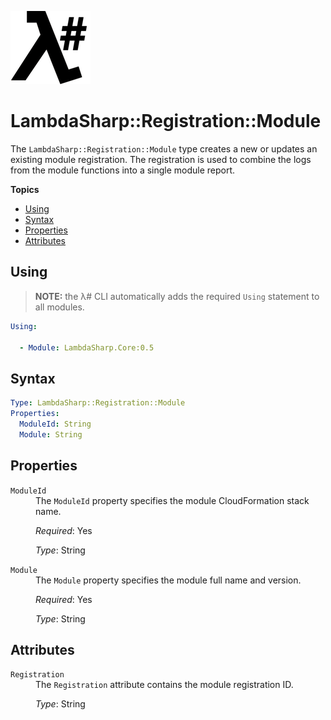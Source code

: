 ![λ#](../../../Docs/LambdaSharpLogo.png)

# LambdaSharp::Registration::Module

The `LambdaSharp::Registration::Module` type creates a new or updates an existing module registration. The registration is used to combine the logs from the module functions into a single module report.

__Topics__
* [Using](#using)
* [Syntax](#syntax)
* [Properties](#properties)
* [Attributes](#attributes)

## Using

> **NOTE:** the λ# CLI automatically adds the required `Using` statement to all modules.

```yaml
Using:

  - Module: LambdaSharp.Core:0.5
```

## Syntax

```yaml
Type: LambdaSharp::Registration::Module
Properties:
  ModuleId: String
  Module: String
```

## Properties

<dl>

<dt><code>ModuleId</code></dt>
<dd>
The <code>ModuleId</code> property specifies the module CloudFormation stack name.

<i>Required</i>: Yes

<i>Type</i>: String
</dd>

<dt><code>Module</code></dt>
<dd>
The <code>Module</code> property specifies the module full name and version.

<i>Required</i>: Yes

<i>Type</i>: String
</dd>

</dl>

## Attributes

<dl>

<dt><code>Registration</code></dt>
<dd>
The <code>Registration</code> attribute contains the module registration ID.

<i>Type</i>: String
</dd>

</dl>
